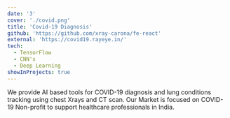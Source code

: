 ```yaml
---
date: '3'
cover: './covid.png'
title: 'Covid-19 Diagnosis'
github: 'https://github.com/xray-carona/fe-react'
external: 'https://covid19.rayeye.in/'
tech:
  - TensorFlow
  - CNN's
  - Deep Learning
showInProjects: true
---
```


We provide AI based tools for COVID-19 diagnosis and lung conditions tracking using chest Xrays and CT scan. Our Market is focused on COVID-19 Non-profit to support healthcare professionals in India. 
